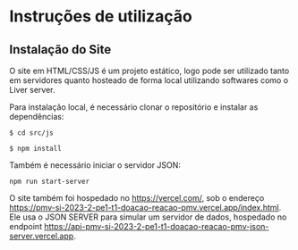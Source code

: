 # Instruções de utilização

## Instalação do Site

O site em HTML/CSS/JS é um projeto estático, logo pode ser utilizado tanto em servidores quanto hosteado de forma local utilizando softwares como o Liver server.

Para instalação local, é necessário clonar o repositório e instalar as dependências:

```
$ cd src/js

$ npm install
```
Também é necessário iniciar o servidor JSON:
```
npm run start-server
```

O site também foi hospedado no https://vercel.com/, sob o endereço https://pmv-si-2023-2-pe1-t1-doacao-reacao-pmv.vercel.app/index.html. Ele usa o JSON SERVER para simular um servidor de dados, hospedado no endpoint https://api-pmv-si-2023-2-pe1-t1-doacao-reacao-pmv-json-server.vercel.app.
